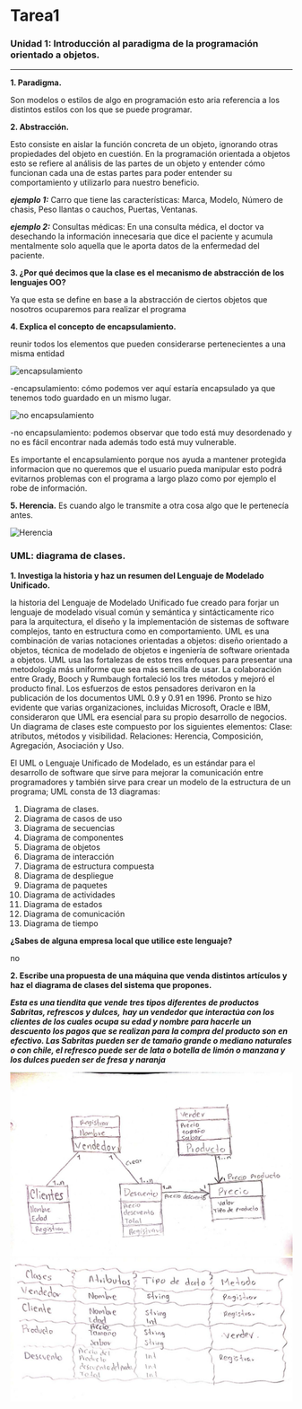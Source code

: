 # Tarea1
### Unidad 1: Introducción al paradigma de la programación orientado a objetos.
___
**1. Paradigma.**

Son modelos o estilos de algo en programación esto aria referencia a los distintos estilos con los que se puede programar.

**2. Abstracción.**

Esto consiste en aislar la función concreta de un objeto, ignorando otras propiedades del objeto en cuestión.
En la programación orientada a objetos esto se refiere al análisis de las partes de un objeto y entender cómo funcionan 
cada una de estas partes para poder entender su comportamiento y utilizarlo para nuestro beneficio.

***ejemplo 1:*** 
Carro que tiene las características: Marca, Modelo, Número de chasis, Peso llantas o cauchos, Puertas, Ventanas.

***ejemplo 2:*** 
Consultas médicas: En una consulta médica, el doctor va desechando la información innecesaria que dice 
el paciente y acumula mentalmente solo aquella que le aporta datos de la enfermedad del paciente.

**3. ¿Por qué decimos que la clase es el mecanismo de abstracción de los lenguajes OO?**

Ya que esta se define en base a la abstracción de ciertos objetos que nosotros ocuparemos para realizar el programa

**4. Explica el concepto de encapsulamiento.**

reunir todos los elementos que pueden considerarse pertenecientes a una misma entidad

![encapsulamiento](https://compu2poo.files.wordpress.com/2013/11/poohumanos1.png)

-encapsulamiento: cómo podemos ver aquí estaría encapsulado ya que tenemos todo guardado en un mismo lugar.


![no encapsulamiento](https://barcelonalternativa.es/wp-content/uploads/2017/04/miedos.jpg)

-no encapsulamiento: podemos observar que todo está muy desordenado y no es fácil encontrar nada además todo está muy vulnerable.

Es importante el encapsulamiento porque nos ayuda a mantener protegida informacion que no queremos que el usuario pueda 
manipular esto podrá evitarnos problemas con el programa a largo plazo como por ejemplo el robe de información.

**5. Herencia.**
Es cuando algo le transmite a otra cosa algo que le pertenecía antes.

![Herencia](https://i0.wp.com/gestionistaitalia.com/wp-content/uploads/2018/10/Como-se-gestiona-el-reclamo-de-una-herencia-o-sucesion-en-Italia.jpg)


### UML: diagrama de clases.
**1. Investiga la historia y haz un resumen del Lenguaje de Modelado Unificado.**


la historia del Lenguaje de Modelado Unificado
fue creado para forjar un lenguaje de modelado visual común y semántica y sintácticamente rico para la arquitectura, 
el diseño y la implementación de sistemas de software complejos, tanto en estructura como en comportamiento.
UML es una combinación de varias notaciones orientadas a objetos: diseño orientado a objetos, técnica de modelado de objetos 
e ingeniería de software orientada a objetos. UML usa las fortalezas de estos tres enfoques para presentar 
una metodología más uniforme que sea más sencilla de usar. La colaboración entre Grady, Booch y Rumbaugh fortaleció los tres métodos 
y mejoró el producto final. Los esfuerzos de estos pensadores derivaron en la publicación de los documentos UML 0.9 y 0.91 en 1996. 
Pronto se hizo evidente que varias organizaciones, incluidas Microsoft, Oracle e IBM, 
consideraron que UML era esencial para su propio desarrollo de negocios.
Un diagrama de clases este compuesto por los siguientes elementos: Clase: atributos, métodos y visibilidad. 
Relaciones: Herencia, Composición, Agregación, Asociación y Uso.

El UML o Lenguaje Unificado de Modelado, es un estándar para el desarrollo de software que sirve para mejorar la comunicación entre programadores y también sirve para crear un modelo de la estructura de un programa; UML consta de 13 diagramas:

1. Diagrama de clases.
2. Diagrama de casos de uso
3. Diagrama de secuencias
4. Diagrama de componentes
5. Diagrama de objetos
6. Diagrama de interacción
7. Diagrama de estructura compuesta
8. Diagrama de despliegue
9. Diagrama de paquetes
10. Diagrama de actividades
11. Diagrama de estados
12. Diagrama de comunicación
13. Diagrama de tiempo

**¿Sabes de alguna empresa local que utilice este lenguaje?**

no


**2. Escribe una propuesta de una máquina que venda distintos artículos y haz el diagrama de clases del sistema que propones.**


***Esta es una tiendita que vende tres tipos diferentes de productos Sabritas, refrescos y dulces,*** 
***hay un vendedor que interactúa con los clientes de los cuales ocupa su edad y nombre para hacerle un***
***descuento  los pagos que se realizan para la compra del producto son en efectivo. Las Sabritas pueden ser*** 
***de tamaño grande o mediano naturales o con chile, el refresco puede ser de lata o botella de limón o manzana y*** 
***los dulces pueden ser de fresa y naranja***



![1](https://github.com/im-light/Tarea1/blob/master/fotos/imagen%201.jpg)
![2](https://github.com/im-light/Tarea1/blob/master/fotos/imagen%202.jpg)